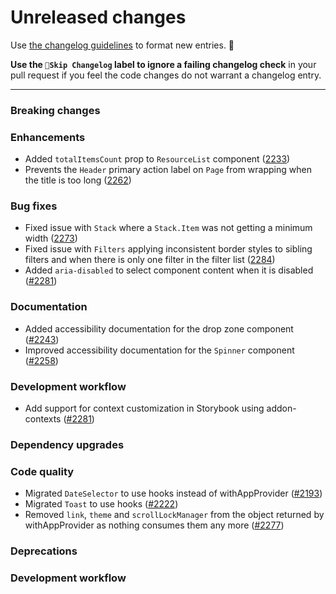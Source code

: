 # Unreleased changes

Use [the changelog guidelines](https://git.io/polaris-changelog-guidelines) to format new entries. 💜

**Use the `🤖Skip Changelog` label to ignore a failing changelog check** in your pull request if you feel the code changes do not warrant a changelog entry.

---

### Breaking changes

### Enhancements

- Added `totalItemsCount` prop to `ResourceList` component ([2233](https://github.com/Shopify/polaris-react/pull/2233))
- Prevents the `Header` primary action label on `Page` from wrapping when the title is too long ([2262](https://github.com/Shopify/polaris-react/pull/2262))

### Bug fixes

- Fixed issue with `Stack` where a `Stack.Item` was not getting a minimum width ([2273](https://github.com/Shopify/polaris-react/pull/2273))
- Fixed issue with `Filters` applying inconsistent border styles to sibling filters and when
  there is only one filter in the filter list ([2284](https://github.com/Shopify/polaris-react/pull/2284))
- Added `aria-disabled` to select component content when it is disabled ([#2281](https://github.com/Shopify/polaris-react/pull/2281))

### Documentation

- Added accessibility documentation for the drop zone component ([#2243](https://github.com/Shopify/polaris-react/pull/2243))
- Improved accessibility documentation for the `Spinner` component ([#2258](https://github.com/Shopify/polaris-react/pull/2258))

### Development workflow

- Add support for context customization in Storybook using addon-contexts ([#2281](https://github.com/Shopify/polaris-react/pull/2281))

### Dependency upgrades

### Code quality

- Migrated `DateSelector` to use hooks instead of withAppProvider ([#2193](https://github.com/Shopify/polaris-react/pull/2193))
- Migrated `Toast` to use hooks ([#2222](https://github.com/Shopify/polaris-react/pull/2222))
- Removed `link`, `theme` and `scrollLockManager` from the object returned by withAppProvider as nothing consumes them any more ([#2277](https://github.com/Shopify/polaris-react/pull/2277))

### Deprecations

### Development workflow
